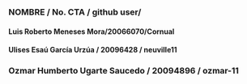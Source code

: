 ### NOMBRE / No. CTA / github user/
#### Luis Roberto Meneses Mora/20066070/Cornual
#### Ulises Esaú García Urzúa / 20096428 / neuville11
### Ozmar Humberto Ugarte Saucedo / 20094896 / ozmar-11
